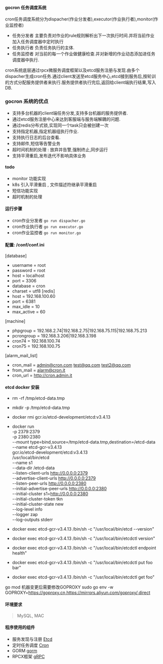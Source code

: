 #### gocron 任务调度系统
cron任务调度系统分为dispacher(作业分发者),executor(作业执行者),monitor(作业监控者)
 * 任务分发者 主要负责对作业的rule规则解析出下一次执行时间.并将当前作业加入任务调度器中定时执行
 * 任务执行者 负责任务执行的主体.
 * 任务监控者 对当前的每一个作业做健康检查.并对新增的作业动态添加进任务调度器中执行.

cron系统底层通过rpcx微服务调度框架以及etcd服务注册与发现.由多个dispacher生成cron任务.通过client发送至etcd服务中心,etcd接到服务后,按轮训的方式分配服务提供者来执行.服务提供者执行完后,返回给client端执行结果,写入DB.

### gocron 系统的优点
* 支持多台机器的client端任务分发,支持多台机器的服务提供者.
* 通过etcd服务注册中心来达到客服端与服务端解耦的问题.
* 通过redis分布式锁,实现同一个task只会被创建一次
* 支持指定机器,指定机器组执行作业.
* 支持执行日志的后台查看.
* 支持邮件,短信等告警业务
* 超时间机制的处理 : 放弃并告警,强制终止,同步运行
* 支持平滑重启,发布迭代不影响具体业务

#### todo
 * monitor 功能实现
 * k8s 引入平滑重启 , 文件描述符继承平滑重启
 * 短信功能实现
 * 超时机制的处理

#### 运行步骤

* cron作业分发者
`go run dispacher.go`
* cron作业执行者
`go run executor.go`
* cron作业监控者
`go run monitor.go`

#### 配置: /conf/conf.ini
[database]
  * username = root
  * password = root
  * host     = localhost
  * port     = 3306
  * database = cron
  * charset  = utf8
[redis]
  * host     = 192.168.100.60
  * port     = 6381
  * max_idle = 10
  * max_active = 60

[machine]
  * phpgroup     = 192.168.2.74|192.168.2.75|192.168.75.115|192.168.75.213
  * pcrongroup   = 192.168.3.206|192.168.3.198
  * cron74       = 192.168.100.74
  * cron75       = 192.168.100.75

[alarm_mail_list]
  * cron_mail = admin@cron.com test@qq.com test2@qq.com
  * from_mail = alarm@cron.it
  * cron_url = http://cron.admin.it

#### etcd docker 安装
  * rm -rf /tmp/etcd-data.tmp
  * mkdir -p /tmp/etcd-data.tmp
  * docker rmi gcr.io/etcd-development/etcd:v3.4.13 
  * docker run \
  -p 2379:2379 \
  -p 2380:2380 \
  --mount type=bind,source=/tmp/etcd-data.tmp,destination=/etcd-data \
  --name etcd-gcr-v3.4.13 \
  gcr.io/etcd-development/etcd:v3.4.13 \
  /usr/local/bin/etcd \
  --name s1 \
  --data-dir /etcd-data \
  --listen-client-urls http://0.0.0.0:2379 \
  --advertise-client-urls http://0.0.0.0:2379 \
  --listen-peer-urls http://0.0.0.0:2380 \
  --initial-advertise-peer-urls http://0.0.0.0:2380 \
  --initial-cluster s1=http://0.0.0.0:2380 \
  --initial-cluster-token tkn \
  --initial-cluster-state new \
  --log-level info \
  --logger zap \
  --log-outputs stderr

  * docker exec etcd-gcr-v3.4.13 /bin/sh -c "/usr/local/bin/etcd --version"
  * docker exec etcd-gcr-v3.4.13 /bin/sh -c "/usr/local/bin/etcdctl version"
  * docker exec etcd-gcr-v3.4.13 /bin/sh -c "/usr/local/bin/etcdctl endpoint health"
  * docker exec etcd-gcr-v3.4.13 /bin/sh -c "/usr/local/bin/etcdctl put foo bar"
  * docker exec etcd-gcr-v3.4.13 /bin/sh -c "/usr/local/bin/etcdctl get foo"

go mod 机器变更后需要修改GOPROXY
sudo go env -w GOPROXY=https://goproxy.cn,https://mirrors.aliyun.com/goproxy/,direct

#### 环境要求
>  MySQL, MAC

#### 程序使用的组件
* 服务发现与注册 [Etcd](https://github.com/etcd-io/etcd)
* 定时任务调度 [Cron](https://github.com/jakecoffman/cron)
* GORM [gorm](https://github.com/go-gorm/gorm)
* RPCX框架 [gRPC](https://github.com/smallnest/rpcx)

